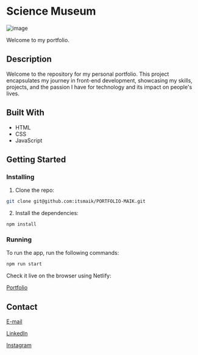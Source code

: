 # Science Museum

![image](/Images/read-me-img-portfolio.png)

Welcome to my portfolio.

## Description

Welcome to the repository for my personal portfolio. This project encapsulates my journey in front-end development, showcasing my skills, projects, and the passion I have for technology and its impact on people's lives.

## Built With

- HTML
- CSS
- JavaScript

## Getting Started

### Installing

1. Clone the repo:

```bash
git clone git@github.com:itsmaik/PORTFOLIO-MAIK.git
```

2. Install the dependencies:

```
npm install
```

### Running

To run the app, run the following commands:

```bash
npm run start
```

Check it live on the browser using Netlify:

[Portfolio](https://superlative-puppy-b8a481.netlify.app/)

## Contact

[E-mail](mailto:itsmaik@icloud.com)

[LinkedIn](https://linkedin.com/in/maik-helland-olsen-246338294)

[Instagram](https://www.instagram.com/itsmemaik_/)